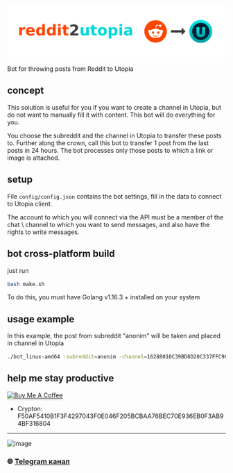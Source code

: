 ![logo](https://github.com/Sagleft/reddit2utopia/raw/main/assets/logo.png)

Bot for throwing posts from Reddit to Utopia

## concept

This solution is useful for you if you want to create a channel in Utopia, but do not want to manually fill it with content. This bot will do everything for you.

You choose the subreddit and the channel in Utopia to transfer these posts to. Further along the crown, call this bot to transfer 1 post from the last posts in 24 hours.
The bot processes only those posts to which a link or image is attached.

## setup

File `config/config.json` contains the bot settings, fill in the data to connect to Utopia client.

The account to which you will connect via the API must be a member of the chat \ channel to which you want to send messages, and also have the rights to write messages.

## bot cross-platform build

just run

```bash
bash make.sh
```

To do this, you must have Golang v1.16.3 + installed on your system

## usage example

In this example, the post from subreddit "anonim" will be taken and placed in channel in Utopia

```bash
./bot_linux-amd64 -subreddit=anonim -channel=16288010C39BD8D20C337FFC9684657F
```

## help me stay productive

<a href="https://www.buymeacoffee.com/sagleft" target="_blank"><img src="https://www.buymeacoffee.com/assets/img/custom_images/orange_img.png" alt="Buy Me A Coffee" style="height: 41px !important;width: 174px !important;box-shadow: 0px 3px 2px 0px rgba(190, 190, 190, 0.5) !important;-webkit-box-shadow: 0px 3px 2px 0px rgba(190, 190, 190, 0.5) !important;" ></a>

* Crypton: F50AF5410B1F3F4297043F0E046F205BCBAA76BEC70E936EB0F3AB94BF316804

---

![image](https://github.com/Sagleft/Sagleft/raw/master/image.png)

### :globe_with_meridians: [Telegram канал](https://t.me/+VIvd8j6xvm9iMzhi)
